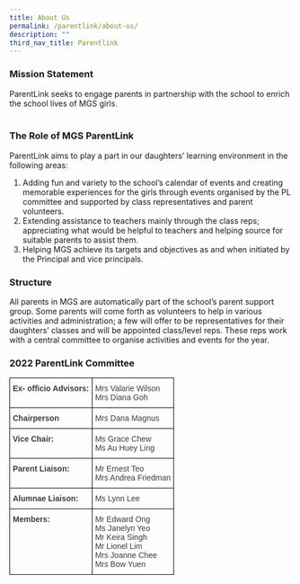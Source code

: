 ```yaml
---
title: About Us
permalink: /parentlink/about-us/
description: ""
third_nav_title: Parentlink
---
```




### Mission Statement


ParentLink seeks to engage parents in partnership with the school to enrich the school lives of MGS girls.        
       

### The Role of MGS ParentLink

ParentLink aims to play a part in our daughters’ learning environment in the following areas:  

1.  Adding fun and variety to the school’s calendar of events and creating memorable experiences for the girls through events organised by the PL committee and supported by class representatives and parent volunteers. 
2.  Extending assistance to teachers mainly through the class reps; appreciating what would be helpful to teachers and helping source for suitable parents to assist them.  
3.  Helping MGS achieve its targets and objectives as and when initiated by the Principal and vice principals.   

  

### Structure

All parents in MGS are automatically part of the school’s parent support group. Some parents will come forth as volunteers to help in various activities and administration; a few will offer to be representatives for their daughters’ classes and will be appointed class/level reps. These reps work with a central committee to organise activities and events for the year.  
  

### 2022 ParentLink Committee

<style type="text/css">
.tg  {border-collapse:collapse;border-spacing:0;}
.tg td{border-color:black;border-style:solid;border-width:1px;font-family:Arial, sans-serif;font-size:14px;
  overflow:hidden;padding:10px 5px;word-break:normal;}
.tg th{border-color:black;border-style:solid;border-width:1px;font-family:Arial, sans-serif;font-size:14px;
  font-weight:normal;overflow:hidden;padding:10px 5px;word-break:normal;}
.tg .tg-uwnk{color:#3D3D3D;text-align:left;vertical-align:top}
.tg .tg-bzr3{color:#3D3D3D;font-weight:bold;text-align:left;vertical-align:top}
</style>
<table class="tg">
<thead>
  <tr>
    <th class="tg-bzr3">Ex- officio Advisors:</th>
    <th class="tg-uwnk">Mrs Valarie Wilson<br>Mrs Diana Goh</th>
  </tr>
</thead>
<tbody>
  <tr>
    <td class="tg-bzr3">Chairperson</td>
    <td class="tg-uwnk">Mrs Dana Magnus</td>
  </tr>
  <tr>
    <td class="tg-bzr3">Vice Chair:</td>
    <td class="tg-uwnk">Ms Grace Chew<br>Ms Au Huey Ling</td>
  </tr>
  <tr>
    <td class="tg-bzr3">Parent Liaison:</td>
    <td class="tg-uwnk">Mr Ernest Teo<br>Mrs Andrea Friedman</td>
  </tr>
  <tr>
    <td class="tg-bzr3">Alumnae Liaison:</td>
    <td class="tg-uwnk">Ms Lynn Lee</td>
  </tr>
  <tr>
    <td class="tg-bzr3">Members:</td>
    <td class="tg-uwnk">Mr Edward Ong<br>Ms Janelyn Yeo<br>Mr Keira Singh<br>Mr Lionel Lim<br>Mrs Joanne Chee<br>Mrs Bow Yuen</td>
  </tr>
</tbody>
</table>

